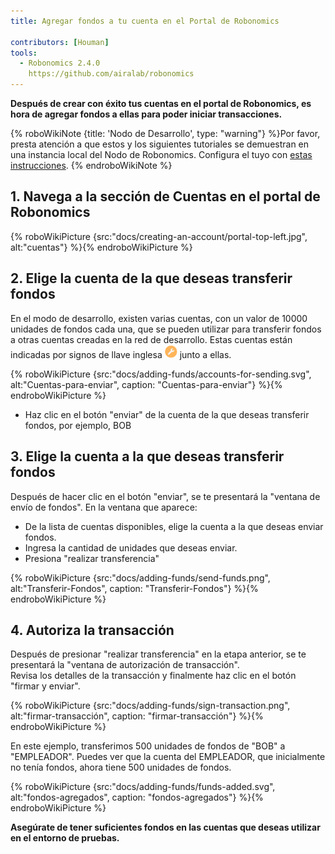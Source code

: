 ```yaml
---
title: Agregar fondos a tu cuenta en el Portal de Robonomics

contributors: [Houman]
tools:
  - Robonomics 2.4.0
    https://github.com/airalab/robonomics
---
```


**Después de crear con éxito tus cuentas en el portal de Robonomics, es hora de agregar fondos a ellas para poder iniciar transacciones.**

{% roboWikiNote {title: 'Nodo de Desarrollo', type: "warning"} %}Por favor, presta atención a que estos y los siguientes tutoriales se demuestran en una instancia local del Nodo de Robonomics. Configura el tuyo con [estas instrucciones](/docs/run-dev-node).
{% endroboWikiNote %}

## 1. Navega a la sección de Cuentas en el portal de Robonomics

{% roboWikiPicture {src:"docs/creating-an-account/portal-top-left.jpg", alt:"cuentas"} %}{% endroboWikiPicture %}

## 2. Elige la cuenta de la que deseas transferir fondos

En el modo de desarrollo, existen varias cuentas, con un valor de 10000 unidades de fondos cada una, que se pueden utilizar para transferir fondos a otras cuentas creadas en la red de desarrollo. Estas cuentas están indicadas por signos de llave inglesa <img src="/assets/images/docs/adding-funds/wrench.png" alt="signo de llave inglesa" width="20"/> junto a ellas.

{% roboWikiPicture {src:"docs/adding-funds/accounts-for-sending.svg", alt:"Cuentas-para-enviar", caption: "Cuentas-para-enviar"} %}{% endroboWikiPicture %}

- Haz clic en el botón "enviar" de la cuenta de la que deseas transferir fondos, por ejemplo, BOB

## 3. Elige la cuenta a la que deseas transferir fondos
Después de hacer clic en el botón "enviar", se te presentará la "ventana de envío de fondos". En la ventana que aparece:

- De la lista de cuentas disponibles, elige la cuenta a la que deseas enviar fondos.
- Ingresa la cantidad de unidades que deseas enviar.
- Presiona "realizar transferencia"

{% roboWikiPicture {src:"docs/adding-funds/send-funds.png", alt:"Transferir-Fondos", caption: "Transferir-Fondos"} %}{% endroboWikiPicture %}

## 4. Autoriza la transacción

Después de presionar "realizar transferencia" en la etapa anterior, se te presentará la "ventana de autorización de transacción".<br/>
Revisa los detalles de la transacción y finalmente haz clic en el botón "firmar y enviar".

{% roboWikiPicture {src:"docs/adding-funds/sign-transaction.png", alt:"firmar-transacción", caption: "firmar-transacción"} %}{% endroboWikiPicture %}

En este ejemplo, transferimos 500 unidades de fondos de "BOB" a "EMPLEADOR". Puedes ver que la cuenta del EMPLEADOR, que inicialmente no tenía fondos, ahora tiene 500 unidades de fondos.

{% roboWikiPicture {src:"docs/adding-funds/funds-added.svg", alt:"fondos-agregados", caption: "fondos-agregados"} %}{% endroboWikiPicture %}

**Asegúrate de tener suficientes fondos en las cuentas que deseas utilizar en el entorno de pruebas.**